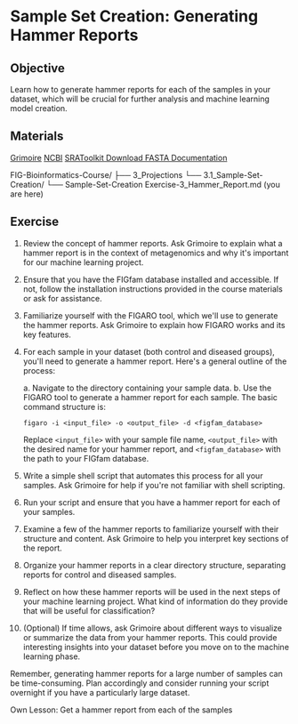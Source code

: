 # Sample Set Creation: Generating Hammer Reports

## Objective
Learn how to generate hammer reports for each of the samples in your dataset, which will be crucial for further analysis and machine learning model creation.

## Materials
[Grimoire](https://chat.openai.com/g/g-n7Rs0IK86-grimoire)
[NCBI](https://www.ncbi.nlm.nih.gov/)
[SRAToolkit Download FASTA Documentation](https://www.ncbi.nlm.nih.gov/books/NBK242621/)

FIG-Bioinformatics-Course/
├── 3_Projections
    └── 3.1_Sample-Set-Creation/
        └── Sample-Set-Creation Exercise-3_Hammer_Report.md (you are here)


## Exercise

1. Review the concept of hammer reports. Ask Grimoire to explain what a hammer report is in the context of metagenomics and why it's important for our machine learning project.

2. Ensure that you have the FIGfam database installed and accessible. If not, follow the installation instructions provided in the course materials or ask for assistance.

3. Familiarize yourself with the FIGARO tool, which we'll use to generate the hammer reports. Ask Grimoire to explain how FIGARO works and its key features.

4. For each sample in your dataset (both control and diseased groups), you'll need to generate a hammer report. Here's a general outline of the process:

   a. Navigate to the directory containing your sample data.
   b. Use the FIGARO tool to generate a hammer report for each sample. The basic command structure is:

      ```
      figaro -i <input_file> -o <output_file> -d <figfam_database>
      ```

      Replace `<input_file>` with your sample file name, `<output_file>` with the desired name for your hammer report, and `<figfam_database>` with the path to your FIGfam database.

5. Write a simple shell script that automates this process for all your samples. Ask Grimoire for help if you're not familiar with shell scripting.

6. Run your script and ensure that you have a hammer report for each of your samples.

7. Examine a few of the hammer reports to familiarize yourself with their structure and content. Ask Grimoire to help you interpret key sections of the report.

8. Organize your hammer reports in a clear directory structure, separating reports for control and diseased samples.

9. Reflect on how these hammer reports will be used in the next steps of your machine learning project. What kind of information do they provide that will be useful for classification?

10. (Optional) If time allows, ask Grimoire about different ways to visualize or summarize the data from your hammer reports. This could provide interesting insights into your dataset before you move on to the machine learning phase.

Remember, generating hammer reports for a large number of samples can be time-consuming. Plan accordingly and consider running your script overnight if you have a particularly large dataset.



Own Lesson: Get a hammer report from each of the samples